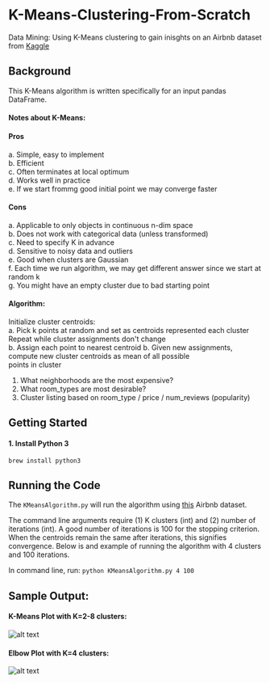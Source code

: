 # K-Means-Clustering-From-Scratch
Data Mining: Using K-Means clustering to gain inisghts on an Airbnb dataset from [Kaggle](https://www.kaggle.com/dgomonov/new-york-city-airbnb-open-data)

## Background

This K-Means algorithm is written specifically for an input pandas DataFrame.

#### Notes about K-Means:

#### Pros

a. Simple, easy to implement \
b. Efficient \
c. Often terminates at local optimum \
d. Works well in practice \
e. If we start frommg good initial point we may converge faster

#### Cons

a. Applicable to only objects in continuous n-dim space \
b. Does not work with categorical data (unless transformed) \
c. Need to specify K in advance \
d. Sensitive to noisy data and outliers \
e. Good when clusters are Gaussian \
f. Each time we run algorithm, we may get different answer since we start at random k \
g. You might have an empty cluster due to bad starting point

#### Algorithm:

Initialize cluster centroids: \
a. Pick k points at random and set as centroids represented each cluster \
Repeat while cluster assignments don't change \
b. Assign each point to nearest centroid b. Given new assignments, compute new cluster centroids as mean of all possible \
points in cluster

1) What neighborhoods are the most expensive?
2) What room_types are most desirable?
3) Cluster listing based on room_type / price / num_reviews (popularity)

## Getting Started

#### 1. Install Python 3

```brew install python3```

## Running the Code

The ```KMeansAlgorithm.py``` will run the algorithm using [this](https://www.kaggle.com/dgomonov/new-york-city-airbnb-open-data) Airbnb dataset.

The command line arguments require (1) K clusters (int) and (2) number of iterations (int). A good number of iterations is
100 for the stopping criterion. When the centroids remain the same after iterations, this signifies convergence. Below is
and example of running the algorithm with 4 clusters and 100 iterations.

In command line, run:
```python KMeansAlgorithm.py 4 100```

## Sample Output:

#### K-Means Plot with K=2-8 clusters:

![alt text](img/sample_output.png)

#### Elbow Plot with K=4 clusters:

![alt text](img/elbow_method.png)
